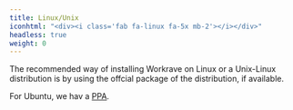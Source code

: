 ```yaml
---
title: Linux/Unix
iconhtml: "<div><i class='fab fa-linux fa-5x mb-2'></i></div>"
headless: true
weight: 0
---
```

The recommended way of installing Workrave on Linux or a Unix-Linux distribution
is by using the offcial package of the distribution, if available.

For Ubuntu, we hav a [PPA](ubuntu).
